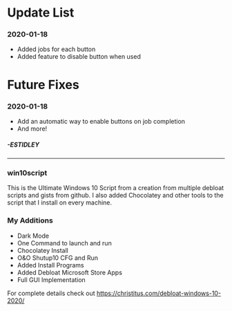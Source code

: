 # Update List
### 2020-01-18
- Added jobs for each button
- Added feature to disable button when used

# Future Fixes
### 2020-01-18
- Add an automatic way to enable buttons on job completion
- And more!

##### -ESTIDLEY
----

### win10script
This is the Ultimate Windows 10 Script from a creation from multiple debloat scripts and gists from github. I also added Chocolatey and other tools to the script that I install on every machine.

### My Additions

- Dark Mode
- One Command to launch and run
- Chocolatey Install
- O&O Shutup10 CFG and Run
- Added Install Programs
- Added Debloat Microsoft Store Apps
- Full GUI Implementation

For complete details check out https://christitus.com/debloat-windows-10-2020/
